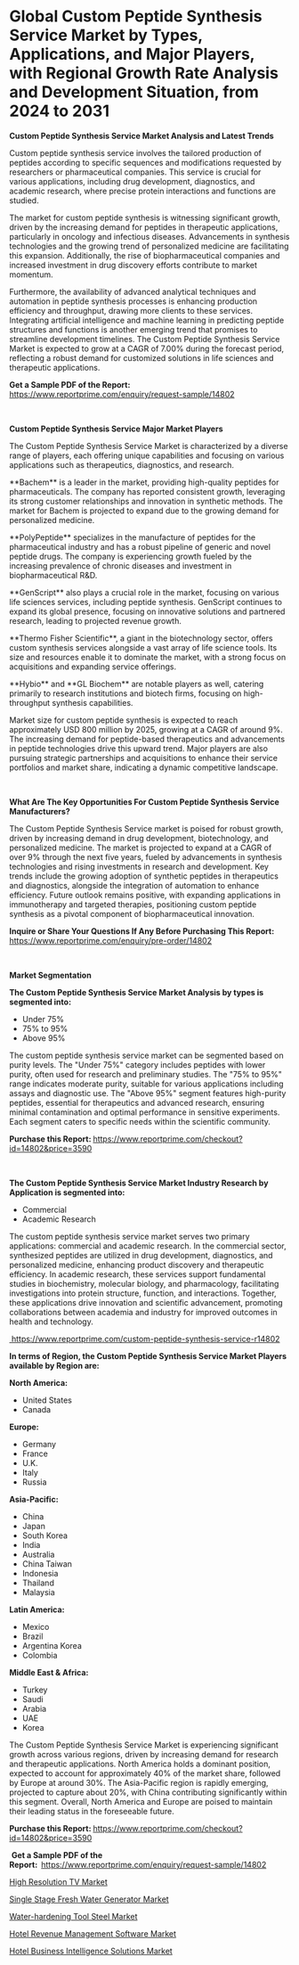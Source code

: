 <p><h1>Global Custom Peptide Synthesis Service Market by Types, Applications, and Major Players, with Regional Growth Rate Analysis and Development Situation, from 2024 to 2031</h1></p><p><strong>Custom Peptide Synthesis Service Market Analysis and Latest Trends</strong></p>
<p><p>Custom peptide synthesis service involves the tailored production of peptides according to specific sequences and modifications requested by researchers or pharmaceutical companies. This service is crucial for various applications, including drug development, diagnostics, and academic research, where precise protein interactions and functions are studied. </p><p>The market for custom peptide synthesis is witnessing significant growth, driven by the increasing demand for peptides in therapeutic applications, particularly in oncology and infectious diseases. Advancements in synthesis technologies and the growing trend of personalized medicine are facilitating this expansion. Additionally, the rise of biopharmaceutical companies and increased investment in drug discovery efforts contribute to market momentum. </p><p>Furthermore, the availability of advanced analytical techniques and automation in peptide synthesis processes is enhancing production efficiency and throughput, drawing more clients to these services. Integrating artificial intelligence and machine learning in predicting peptide structures and functions is another emerging trend that promises to streamline development timelines. The Custom Peptide Synthesis Service Market is expected to grow at a CAGR of 7.00% during the forecast period, reflecting a robust demand for customized solutions in life sciences and therapeutic applications.</p></p>
<p><strong>Get a Sample PDF of the Report:&nbsp;</strong> <a href="https://www.reportprime.com/enquiry/request-sample/14802?utm_campaign=33&utm_medium=2&utm_source=Github&utm_content=ia&utm_term=29112024&utm_id=custom-peptide-synthesis-service">https://www.reportprime.com/enquiry/request-sample/14802</a></p>
<p>&nbsp;</p>
<p><strong>Custom Peptide Synthesis Service Major Market Players</strong></p>
<p><p>The Custom Peptide Synthesis Service Market is characterized by a diverse range of players, each offering unique capabilities and focusing on various applications such as therapeutics, diagnostics, and research.</p><p>**Bachem** is a leader in the market, providing high-quality peptides for pharmaceuticals. The company has reported consistent growth, leveraging its strong customer relationships and innovation in synthetic methods. The market for Bachem is projected to expand due to the growing demand for personalized medicine.</p><p>**PolyPeptide** specializes in the manufacture of peptides for the pharmaceutical industry and has a robust pipeline of generic and novel peptide drugs. The company is experiencing growth fueled by the increasing prevalence of chronic diseases and investment in biopharmaceutical R&D.</p><p>**GenScript** also plays a crucial role in the market, focusing on various life sciences services, including peptide synthesis. GenScript continues to expand its global presence, focusing on innovative solutions and partnered research, leading to projected revenue growth.</p><p>**Thermo Fisher Scientific**, a giant in the biotechnology sector, offers custom synthesis services alongside a vast array of life science tools. Its size and resources enable it to dominate the market, with a strong focus on acquisitions and expanding service offerings.</p><p>**Hybio** and **GL Biochem** are notable players as well, catering primarily to research institutions and biotech firms, focusing on high-throughput synthesis capabilities.</p><p>Market size for custom peptide synthesis is expected to reach approximately USD 800 million by 2025, growing at a CAGR of around 9%. The increasing demand for peptide-based therapeutics and advancements in peptide technologies drive this upward trend. Major players are also pursuing strategic partnerships and acquisitions to enhance their service portfolios and market share, indicating a dynamic competitive landscape.</p></p>
<p>&nbsp;</p>
<p><strong>What Are The Key Opportunities For Custom Peptide Synthesis Service Manufacturers?</strong></p>
<p><p>The Custom Peptide Synthesis Service market is poised for robust growth, driven by increasing demand in drug development, biotechnology, and personalized medicine. The market is projected to expand at a CAGR of over 9% through the next five years, fueled by advancements in synthesis technologies and rising investments in research and development. Key trends include the growing adoption of synthetic peptides in therapeutics and diagnostics, alongside the integration of automation to enhance efficiency. Future outlook remains positive, with expanding applications in immunotherapy and targeted therapies, positioning custom peptide synthesis as a pivotal component of biopharmaceutical innovation.</p></p>
<p><strong>Inquire or Share Your Questions If Any Before Purchasing This Report:</strong> <a href="https://www.reportprime.com/enquiry/pre-order/14802?utm_campaign=33&utm_medium=2&utm_source=Github&utm_content=ia&utm_term=29112024&utm_id=custom-peptide-synthesis-service">https://www.reportprime.com/enquiry/pre-order/14802</a></p>
<p>&nbsp;</p>
<p><strong>Market Segmentation</strong></p>
<p><strong>The Custom Peptide Synthesis Service Market Analysis by types is segmented into:</strong></p>
<p><ul><li>Under 75%</li><li>75% to 95%</li><li>Above 95%</li></ul></p>
<p><p>The custom peptide synthesis service market can be segmented based on purity levels. The "Under 75%" category includes peptides with lower purity, often used for research and preliminary studies. The "75% to 95%" range indicates moderate purity, suitable for various applications including assays and diagnostic use. The "Above 95%" segment features high-purity peptides, essential for therapeutics and advanced research, ensuring minimal contamination and optimal performance in sensitive experiments. Each segment caters to specific needs within the scientific community.</p></p>
<p><strong>Purchase this Report:&nbsp;</strong><a href="https://www.reportprime.com/checkout?id=14802&price=3590&utm_campaign=33&utm_medium=2&utm_source=Github&utm_content=ia&utm_term=29112024&utm_id=custom-peptide-synthesis-service">https://www.reportprime.com/checkout?id=14802&price=3590</a></p>
<p>&nbsp;</p>
<p><strong>The Custom Peptide Synthesis Service Market Industry Research by Application is segmented into:</strong></p>
<p><ul><li>Commercial</li><li>Academic Research</li></ul></p>
<p><p>The custom peptide synthesis service market serves two primary applications: commercial and academic research. In the commercial sector, synthesized peptides are utilized in drug development, diagnostics, and personalized medicine, enhancing product discovery and therapeutic efficiency. In academic research, these services support fundamental studies in biochemistry, molecular biology, and pharmacology, facilitating investigations into protein structure, function, and interactions. Together, these applications drive innovation and scientific advancement, promoting collaborations between academia and industry for improved outcomes in health and technology.</p></p>
<p><a href="https://www.reportprime.com/custom-peptide-synthesis-service-r14802?utm_campaign=33&utm_medium=2&utm_source=Github&utm_content=ia&utm_term=29112024&utm_id=custom-peptide-synthesis-service">&nbsp;https://www.reportprime.com/custom-peptide-synthesis-service-r14802</a></p>
<p><strong>In terms of Region, the Custom Peptide Synthesis Service Market Players available by Region are:</strong></p>
<p>
    <p> <strong> North America: </strong>
        <ul>
            <li>United States</li>
            <li>Canada</li>
        </ul>
        </p> 
    <p> <strong> Europe: </strong>
        <ul>
            <li>Germany</li>
            <li>France</li>
            <li>U.K.</li>
            <li>Italy</li>
            <li>Russia</li>
        </ul>
        </p> 
    <p> <strong> Asia-Pacific: </strong>
        <ul>
            <li>China</li>
            <li>Japan</li>
            <li>South Korea</li>
            <li>India</li>
            <li>Australia</li>
            <li>China Taiwan</li>
            <li>Indonesia</li>
            <li>Thailand</li>
            <li>Malaysia</li>
        </ul>
        </p> 
    <p> <strong> Latin America: </strong>
        <ul>
            <li>Mexico</li>
            <li>Brazil</li>
            <li>Argentina Korea</li>
            <li>Colombia</li>
        </ul>
        </p> 
    <p> <strong> Middle East & Africa: </strong>
        <ul>
            <li>Turkey</li>
            <li>Saudi</li>
            <li>Arabia</li>
            <li>UAE</li>
            <li>Korea</li>
        </ul>
    </p>
    </p>
<p><p>The Custom Peptide Synthesis Service Market is experiencing significant growth across various regions, driven by increasing demand for research and therapeutic applications. North America holds a dominant position, expected to account for approximately 40% of the market share, followed by Europe at around 30%. The Asia-Pacific region is rapidly emerging, projected to capture about 20%, with China contributing significantly within this segment. Overall, North America and Europe are poised to maintain their leading status in the foreseeable future.</p></p>
<p><strong>Purchase this Report: </strong><a href="https://www.reportprime.com/checkout?id=14802&price=3590&utm_campaign=33&utm_medium=2&utm_source=Github&utm_content=ia&utm_term=29112024&utm_id=custom-peptide-synthesis-service">https://www.reportprime.com/checkout?id=14802&price=3590</a></p>
<p>&nbsp;<strong>Get a Sample PDF of the Report:&nbsp;&nbsp;</strong><a href="https://www.reportprime.com/enquiry/request-sample/14802?utm_campaign=33&utm_medium=2&utm_source=Github&utm_content=ia&utm_term=29112024&utm_id=custom-peptide-synthesis-service">https://www.reportprime.com/enquiry/request-sample/14802</a></p>
<p><strong></strong></p>
<p><p><a href="https://issuu.com/reportprime-2/docs/high-resolution-tv-market-size-2030.pptx?utm_campaign=33&utm_medium=2&utm_source=Github&utm_content=ia&utm_term=29112024&utm_id=custom-peptide-synthesis-service">High Resolution TV Market</a></p><p><a href="https://www.linkedin.com/pulse/strategic-roadmap-global-single-stage-fresh-water-generator-wafle?utm_campaign=33&utm_medium=2&utm_source=Github&utm_content=ia&utm_term=29112024&utm_id=custom-peptide-synthesis-service">Single Stage Fresh Water Generator Market</a></p><p><a href="https://issuu.com/reportprime-2/docs/water-hardening-tool-steel-market-size-2030.pptx?utm_campaign=33&utm_medium=2&utm_source=Github&utm_content=ia&utm_term=29112024&utm_id=custom-peptide-synthesis-service">Water-hardening Tool Steel Market</a></p><p><a href="https://github.com/mookiesville/Market-Research-Report-List-1/blob/main/hotel-revenue-management-software-market.md?utm_campaign=33&utm_medium=2&utm_source=Github&utm_content=ia&utm_term=29112024&utm_id=custom-peptide-synthesis-service">Hotel Revenue Management Software Market</a></p><p><a href="https://github.com/marlanamarvn/Market-Research-Report-List-1/blob/main/hotel-business-intelligence-solutions-market.md?utm_campaign=33&utm_medium=2&utm_source=Github&utm_content=ia&utm_term=29112024&utm_id=custom-peptide-synthesis-service">Hotel Business Intelligence Solutions Market</a></p></p>